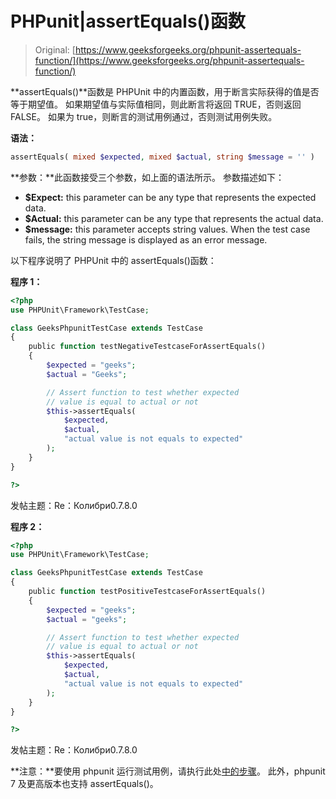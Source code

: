 # PHPunit|assertEquals()函数

> Original: [https://www.geeksforgeeks.org/phpunit-assertequals-function/](https://www.geeksforgeeks.org/phpunit-assertequals-function/)

**assertEquals()**函数是 PHPUnit 中的内置函数，用于断言实际获得的值是否等于期望值。 如果期望值与实际值相同，则此断言将返回 TRUE，否则返回 FALSE。 如果为 true，则断言的测试用例通过，否则测试用例失败。

**语法：**

```php
assertEquals( mixed $expected, mixed $actual, string $message = '' )

```

**参数：**此函数接受三个参数，如上面的语法所示。 参数描述如下：

*   **$Expect:** this parameter can be any type that represents the expected data.
*   **$Actual:** this parameter can be any type that represents the actual data.
*   **$message:** this parameter accepts string values. When the test case fails, the string message is displayed as an error message.

以下程序说明了 PHPUnit 中的 assertEquals()函数：

**程序 1：**

```php
<?php
use PHPUnit\Framework\TestCase;

class GeeksPhpunitTestCase extends TestCase
{
    public function testNegativeTestcaseForAssertEquals()
    {
        $expected = "geeks";
        $actual = "Geeks";

        // Assert function to test whether expected
        // value is equal to actual or not
        $this->assertEquals(
            $expected,
            $actual,
            "actual value is not equals to expected"
        );
    }
}

?>
```

发帖主题：Re：Колибри0.7.8.0

**程序 2：**

```php
<?php
use PHPUnit\Framework\TestCase;

class GeeksPhpunitTestCase extends TestCase
{
    public function testPositiveTestcaseForAssertEquals()
    {
        $expected = "geeks";
        $actual = "geeks";

        // Assert function to test whether expected
        // value is equal to actual or not
        $this->assertEquals(
            $expected,
            $actual,
            "actual value is not equals to expected"
        );
    }
}

?>
```

发帖主题：Re：Колибри0.7.8.0

**注意：**要使用 phpunit 运行测试用例，请执行此处[中的步骤](https://www.jetbrains.com/help/phpstorm/using-phpunit-framework.html)。 此外，phpunit 7 及更高版本也支持 assertEquals()。